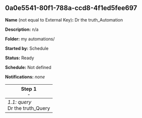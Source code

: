 ## 0a0e5541-80f1-788a-ccd8-4f1ed5fee697

**Name** (not equal to External Key)**:** Dr the truth_Automation

**Description:** n/a

**Folder:** my automations/

**Started by:** Schedule

**Status:** Ready

**Schedule:** Not defined

**Notifications:** _none_


| Step 1<br>_<small>-</small>_ |
| --- |
| _1.1: query_<br>Dr the truth_Query |
